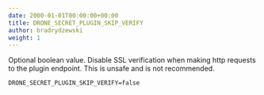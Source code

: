 ```yaml
---
date: 2000-01-01T00:00:00+00:00
title: DRONE_SECRET_PLUGIN_SKIP_VERIFY
author: bradrydzewski
weight: 1
---
```


Optional boolean value. Disable SSL verification when making http requests to the plugin endpoint. This is unsafe and is not recommended.

```
DRONE_SECRET_PLUGIN_SKIP_VERIFY=false
```